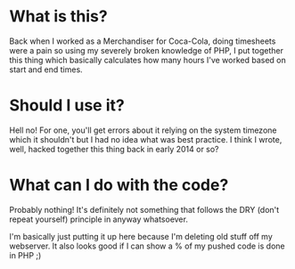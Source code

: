 # What is this?

Back when I worked as a Merchandiser for Coca-Cola, doing timesheets were a pain so using my severely broken knowledge of PHP, I put together this thing which basically calculates how many hours I've worked based on start and end times.

# Should I use it?

Hell no! For one, you'll get errors about it relying on the system timezone which it shouldn't but I had no idea what was best practice. I think I wrote, well, hacked together this thing back in early 2014 or so?

# What can I do with the code?

Probably nothing! It's definitely not something that follows the DRY (don't repeat yourself) principle in anyway whatsoever.

I'm basically just putting it up here because I'm deleting old stuff off my webserver. It also looks good if I can show a % of my pushed code is done in PHP ;)

